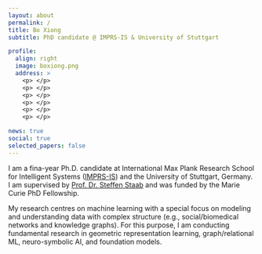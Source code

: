 ```yaml
---
layout: about
permalink: /
title: Bo Xiong
subtitle: PhD candidate @ IMPRS-IS & University of Stuttgart

profile:
  align: right
  image: boxiong.png
  address: >
    <p> </p>
    <p> </p>
    <p> </p>
    <p> </p>
    <p> </p>
    <p> </p>

news: true
social: true
selected_papers: false
---
```


I am a fina-year Ph.D. candidate at International Max Plank Research School for Intelligent Systems ([IMPRS-IS](https://imprs.is.mpg.de/)) and the University of Stuttgart, Germany. I am supervised by [Prof. Dr. Steffen Staab](https://www.southampton.ac.uk/people/5xf8n2/professor-steffen-staab) and was funded by the Marie Curie PhD Fellowship.

My research centres on machine learning with a special focus on modeling and understanding data with complex structure (e.g., social/biomedical networks and knowledge graphs). 
For this purpose, I am conducting fundamental research in geometric representation learning, graph/relational ML, neuro-symbolic AI, and foundation models. 




